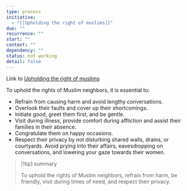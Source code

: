 ```yaml
---
type: process
initiative:
  - "[[Upholding the right of muslims]]"
due: ""
recurrence: ""
start: ""
context: ""
dependency: ""
status: not working
detail: false
---
```


Link to [Upholding the right of muslims](Initiatives/worship/Upholding%20the%20right%20of%20muslims.md)

To uphold the rights of Muslim neighbors, it is essential to:

* Refrain from causing harm and avoid lengthy conversations.
* Overlook their faults and cover up their shortcomings.
* Initiate good, greet them first, and be gentle.
* Visit during illness, provide comfort during affliction and assist their families in their absence.
* Congratulate them on happy occasions.
* Respect their privacy by not disturbing shared walls, drains, or courtyards. Avoid prying into their affairs, eavesdropping on conversations, and lowering your gaze towards their women.

> [!tip] summary
> 
> 
> To uphold the rights of Muslim neighbors, refrain from harm, be friendly, visit during times of need, and respect their privacy.
> 

